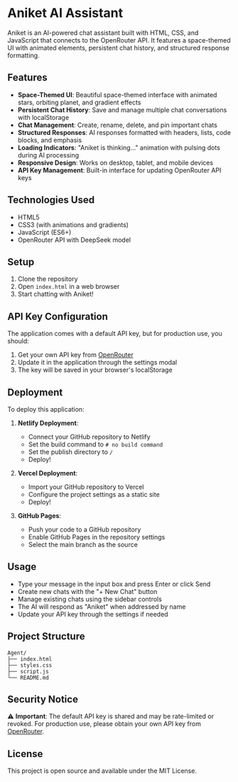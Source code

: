 # Aniket AI Assistant

Aniket is an AI-powered chat assistant built with HTML, CSS, and JavaScript that connects to the OpenRouter API. It features a space-themed UI with animated elements, persistent chat history, and structured response formatting.

## Features

- **Space-Themed UI**: Beautiful space-themed interface with animated stars, orbiting planet, and gradient effects
- **Persistent Chat History**: Save and manage multiple chat conversations with localStorage
- **Chat Management**: Create, rename, delete, and pin important chats
- **Structured Responses**: AI responses formatted with headers, lists, code blocks, and emphasis
- **Loading Indicators**: "Aniket is thinking..." animation with pulsing dots during AI processing
- **Responsive Design**: Works on desktop, tablet, and mobile devices
- **API Key Management**: Built-in interface for updating OpenRouter API keys

## Technologies Used

- HTML5
- CSS3 (with animations and gradients)
- JavaScript (ES6+)
- OpenRouter API with DeepSeek model

## Setup

1. Clone the repository
2. Open `index.html` in a web browser
3. Start chatting with Aniket!

## API Key Configuration

The application comes with a default API key, but for production use, you should:

1. Get your own API key from [OpenRouter](https://openrouter.ai/keys)
2. Update it in the application through the settings modal
3. The key will be saved in your browser's localStorage

## Deployment

To deploy this application:

1. **Netlify Deployment**:
   - Connect your GitHub repository to Netlify
   - Set the build command to `# no build command`
   - Set the publish directory to `/`
   - Deploy!

2. **Vercel Deployment**:
   - Import your GitHub repository to Vercel
   - Configure the project settings as a static site
   - Deploy!

3. **GitHub Pages**:
   - Push your code to a GitHub repository
   - Enable GitHub Pages in the repository settings
   - Select the main branch as the source

## Usage

- Type your message in the input box and press Enter or click Send
- Create new chats with the "+ New Chat" button
- Manage existing chats using the sidebar controls
- The AI will respond as "Aniket" when addressed by name
- Update your API key through the settings if needed

## Project Structure

```
Agent/
├── index.html
├── styles.css
├── script.js
└── README.md
```

## Security Notice

⚠️ **Important**: The default API key is shared and may be rate-limited or revoked. For production use, please obtain your own API key from [OpenRouter](https://openrouter.ai/keys).

## License

This project is open source and available under the MIT License.